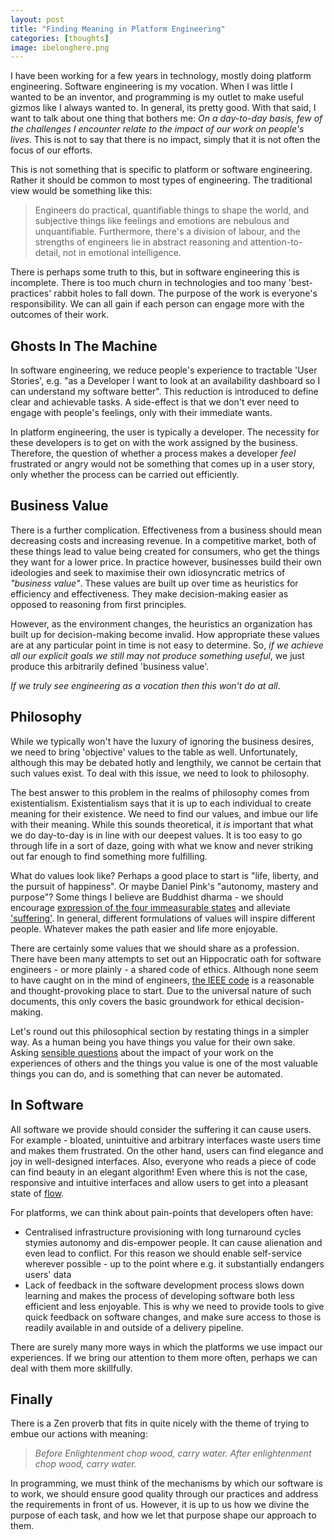```yaml
---
layout: post
title: "Finding Meaning in Platform Engineering"
categories: [thoughts]
image: ibelonghere.png
---
```


I have been working for a few years in technology, mostly doing platform engineering. Software engineering is my vocation. When I was little I wanted to be an inventor, and programming is my outlet to make useful gizmos like I always wanted to. In general, its pretty good. With that said, I want to talk about one thing that bothers me: *On a day-to-day basis, few of the challenges I encounter relate to the impact of our work on people's lives*. This is not to say that there is no impact, simply that it is not often the focus of our efforts.  


This is not something that is specific to platform or software engineering. Rather it should be common to most types of engineering. The traditional view would be something like this: 
 > Engineers do practical, quantifiable things to shape the world, and subjective things like feelings and emotions are nebulous and unquantifiable. Furthermore, there's a division of labour, and the strengths of engineers lie in abstract reasoning and attention-to-detail, not in emotional intelligence. 

There is perhaps some truth to this, but in software engineering this is incomplete. There is too much churn in technologies and too many 'best-practices' rabbit holes to fall down. The purpose of the work is everyone's responsibility. We can all gain if each person can engage more with the outcomes of their work. 
<!--more-->

## Ghosts In The Machine

In software engineering, we reduce people's experience to tractable 'User Stories', e.g. "as a Developer I want to look at an availability dashboard so I can understand my software better". This reduction is introduced to define clear and achievable tasks. A side-effect is that we don't ever need to engage with people's feelings, only with their immediate wants. 


In platform engineering, the user is typically a developer. The necessity for these developers is to get on with the work assigned by the business. Therefore, the question of whether a process makes a developer *feel* frustrated or angry would not be something that comes up in a user story, only whether the process can be carried out efficiently.   

## Business Value

There is a further complication. Effectiveness from a business should mean decreasing costs and increasing revenue. In a competitive market, both of these things lead to value being created for consumers, who get the things they want for a lower price. In practice however, businesses build their own ideologies and seek to maximise their own idiosyncratic metrics of *"business value"*. These values are built up over time as heuristics for efficiency and effectiveness. They make decision-making easier as opposed to reasoning from first principles. 

However, as the environment changes, the heuristics an organization has built up for decision-making become invalid. How appropriate these values are at any particular point in time is not easy to determine. So, *if we achieve all our explicit goals we still may not produce something useful*, we just produce this arbitrarily defined 'business value'.  

*If we truly see engineering as a vocation then this won't do at all*. 

## Philosophy

While we typically won't have the luxury of ignoring the business desires, we need to bring 'objective' values to the table as well. Unfortunately, although this may be debated hotly and lengthily, we cannot be certain that such values exist. To deal with this issue, we need to look to philosophy.

The best answer to this problem in the realms of philosophy comes from existentialism. Existentialism says that it is up to each individual to create meaning for their existence. We need to find our values, and imbue our life with their meaning. While this sounds theoretical, it *is* important that what we do day-to-day is in line with our deepest values. It is too easy to go through life in a sort of daze, going with what we know and never striking out far enough to find something more fulfilling. 


What do values look like? Perhaps a good place to start is "life, liberty, and the pursuit of happiness". Or maybe Daniel Pink's "autonomy, mastery and purpose"? Some things I believe are Buddhist dharma - we should encourage [expression of the four immeasurable states](http://www.viewonbuddhism.org/immeasurables_love_compassion_equanimity_rejoicing.html) and alleviate ['suffering'](http://www.lionsroar.com/deep-dukkha-part-2-the-three-kinds-of-suffering/). In general, different formulations of values will inspire different people. Whatever makes the path easier and life more enjoyable. 


There are certainly some values that we should share as a profession. There have been many attempts to set out an Hippocratic oath for software engineers - or more plainly - a shared code of ethics. Although none seem to have caught on in the mind of engineers, [the IEEE code](https://www.ieee.org/about/corporate/governance/p7-8.html) is a reasonable and thought-provoking place to start. Due to the universal nature of such documents, this only covers the basic groundwork for ethical decision-making. 

Let's round out this philosophical section by restating things in a simpler way. As a human being you have things you value for their own sake. Asking [sensible questions](http://blog.practicalethics.ox.ac.uk/2015/07/usable-ethics-user-design-and-ethics/) about the impact of your work on the experiences of others and the things you value is one of the most valuable things you can do, and is something that can never be automated.

## In Software

All software we provide should consider the suffering it can cause users. For example - bloated, unintuitive and arbitrary interfaces waste users time and makes them frustrated. On the other hand, users can find elegance and joy in well-designed interfaces. Also, everyone who reads a piece of code can find beauty in an elegant algorithm! Even where this is not the case, responsive and intuitive interfaces and allow users to get into a pleasant state of [flow](https://www.psychologytoday.com/us/articles/199707/finding-flow). 

For platforms, we can think about pain-points that developers often have:
 - Centralised infrastructure provisioning with long turnaround cycles stymies autonomy and dis-empower people. It can cause alienation     and even lead to conflict. For this reason we should enable self-service wherever possible - up to the point where e.g. it substantially endangers users' data
 - Lack of feedback in the software development process slows down learning and makes the process of developing software both less efficient and less enjoyable. This is why we need to provide tools to give quick feedback on software changes, and make sure access to those is readily available in and outside of a delivery pipeline.

There are surely many more ways in which the platforms we use impact our experiences. If we bring our attention to them more often, perhaps we can deal with them more skillfully. 

## Finally

There is a Zen proverb that fits in quite nicely with the theme of trying to embue our actions with meaning:

 > *Before Enlightenment chop wood, carry water. After enlightenment chop wood, carry water.*

In programming, we must think of the mechanisms by which our software is to work, we should ensure good quality through our practices and address the requirements in front of us. However, it is up to us how we divine the purpose of each task, and how we let that purpose shape our approach to them.

